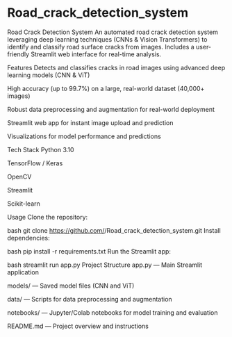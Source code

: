 ﻿# Road_crack_detection_system
Road Crack Detection System
An automated road crack detection system leveraging deep learning techniques (CNNs & Vision Transformers) to identify and classify road surface cracks from images. Includes a user-friendly Streamlit web interface for real-time analysis.

Features
Detects and classifies cracks in road images using advanced deep learning models (CNN & ViT)

High accuracy (up to 99.7%) on a large, real-world dataset (40,000+ images)

Robust data preprocessing and augmentation for real-world deployment

Streamlit web app for instant image upload and prediction

Visualizations for model performance and predictions

Tech Stack
Python 3.10

TensorFlow / Keras

OpenCV

Streamlit

Scikit-learn

Usage
Clone the repository:

bash
git clone https://github.com/<your-username>/Road_crack_detection_system.git
Install dependencies:

bash
pip install -r requirements.txt
Run the Streamlit app:

bash
streamlit run app.py
Project Structure
app.py — Main Streamlit application

models/ — Saved model files (CNN and ViT)

data/ — Scripts for data preprocessing and augmentation

notebooks/ — Jupyter/Colab notebooks for model training and evaluation

README.md — Project overview and instructions

